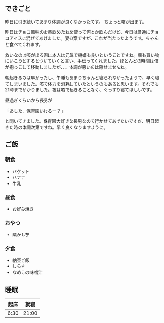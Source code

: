 ## できごと
昨日に引き続いてあまり体調が良くなかったです。
ちょっと咳が出ます。

昨日はチョコ風味のお薬飲めたねを使って何とか飲んだけど、今日は普通にチョコアイスに混ぜてあげました。妻の案ですが、これが当たったようです。ちゃんと食べてくれます。

救いなのは咳が出る割に本人は元気で機嫌も良いということですね。朝も買い物にいこうとするとついていくと言い、手伝ってくれました。ほとんどの時間は僕が抱っこして移動しましたが、、、体調が悪いのは隠せませんね。

朝起きるのは早かったし、午睡もあまりちゃんと寝られなかったようで、早く寝てしまいました。咳で体力を消耗していたというのもあると思います。それでも21時までかかりました。夜は咳で起きることなく、ぐっすり寝てほしいです。

昼過ぎくらいから長男が

「あした、保育園いけるー？」

と聞いてきました。保育園大好きな長男なので行かせてあげたいですが、明日起きた時の体調次第ですね。早く良くなりますように。

## ご飯

### 朝食
- バケット
- バナナ
- 牛乳

### 昼食
- お好み焼き

### おやつ
- 蒸かし芋

### 夕食
- 納豆ご飯
- しらす
- なめこの味噌汁

## 睡眠
|起床|就寝|
|-|-|
|6:30|21:00|
